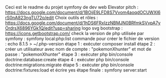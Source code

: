 Ceci est le readme du projet symfony de dev web
Elevator pitch : https://docs.google.com/document/d/1BOijE9LFD8S7Vvom4aoqdOCUWXI6rS0nA823ngTU72o/edit
Choix outils et rôles : https://docs.google.com/document/d/1hDS6FRxIzzNBMJN0BRfmkSVvpA7yOrdrsX6896YGk1Q/edit?usp=sharing
logo svg bootstrap : https://icons.getbootstrap.com/
check la version de php utilisée par symfony : symfony local:php:list
commande pour créer le fichier de version : echo 8.1.5 > ~/.php-version
étape 1 : exécuter composer install
étape 2 : créer un utilisateur avec nom de compte : "pokemonXhunter" et mot de passe : "pokemonXhunter"
étape 3 : exécuter php bin/console doctrine:database:create
étape 4 : exécuter php bin/console doctrine:migrations:migrate
étape 5 : exécuter php bin/console doctrine:fixtures:load et écrire yes
étape finale : symfony server:start